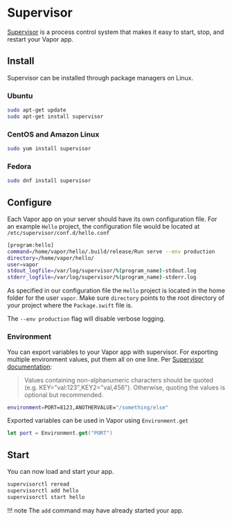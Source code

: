 # Supervisor

[Supervisor](http://supervisord.org) is a process control system that makes it easy to start, stop, and restart your Vapor app.

## Install

Supervisor can be installed through package managers on Linux.

### Ubuntu

```sh
sudo apt-get update
sudo apt-get install supervisor
```

### CentOS and Amazon Linux

```sh
sudo yum install supervisor
```

### Fedora

```sh
sudo dnf install supervisor
```

## Configure

Each Vapor app on your server should have its own configuration file. For an example `Hello` project, the configuration file would be located at `/etc/supervisor/conf.d/hello.conf`

```sh
[program:hello]
command=/home/vapor/hello/.build/release/Run serve --env production
directory=/home/vapor/hello/
user=vapor
stdout_logfile=/var/log/supervisor/%(program_name)-stdout.log
stderr_logfile=/var/log/supervisor/%(program_name)-stderr.log
```

As specified in our configuration file the `Hello` project is located in the home folder for the user `vapor`. Make sure `directory` points to the root directory of your project where the `Package.swift` file is.

The `--env production` flag will disable verbose logging.

### Environment

You can export variables to your Vapor app with supervisor. For exporting multiple environment values, put them all on one line. Per [Supervisor documentation](http://supervisord.org/configuration.html#program-x-section-values):

> Values containing non-alphanumeric characters should be quoted (e.g. KEY="val:123",KEY2="val,456"). Otherwise, quoting the values is optional but recommended.

```sh
environment=PORT=8123,ANOTHERVALUE="/something/else"
```

Exported variables can be used in Vapor using `Environment.get`

```swift
let port = Environment.get("PORT")
```

## Start

You can now load and start your app.

```sh
supervisorctl reread
supervisorctl add hello
supervisorctl start hello
```

!!! note
	The `add` command may have already started your app.
